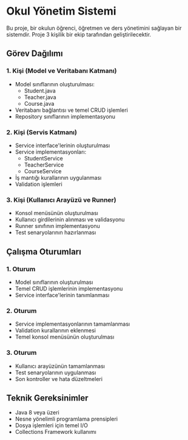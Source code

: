 # Okul Yönetim Sistemi

Bu proje, bir okulun öğrenci, öğretmen ve ders yönetimini sağlayan bir sistemdir. Proje 3 kişilik bir ekip tarafından geliştirilecektir.

## Görev Dağılımı

### 1. Kişi (Model ve Veritabanı Katmanı)
- Model sınıflarının oluşturulması:
  - Student.java
  - Teacher.java
  - Course.java
- Veritabanı bağlantısı ve temel CRUD işlemleri
- Repository sınıflarının implementasyonu

### 2. Kişi (Servis Katmanı)
- Service interface'lerinin oluşturulması
- Service implementasyonları:
  - StudentService
  - TeacherService
  - CourseService
- İş mantığı kurallarının uygulanması
- Validation işlemleri

### 3. Kişi (Kullanıcı Arayüzü ve Runner)
- Konsol menüsünün oluşturulması
- Kullanıcı girdilerinin alınması ve validasyonu
- Runner sınıfının implementasyonu
- Test senaryolarının hazırlanması

## Çalışma Oturumları

### 1. Oturum
- Model sınıflarının oluşturulması
- Temel CRUD işlemlerinin implementasyonu
- Service interface'lerinin tanımlanması

### 2. Oturum
- Service implementasyonlarının tamamlanması
- Validation kurallarının eklenmesi
- Temel konsol menüsünün oluşturulması

### 3. Oturum
- Kullanıcı arayüzünün tamamlanması
- Test senaryolarının uygulanması
- Son kontroller ve hata düzeltmeleri

## Teknik Gereksinimler
- Java 8 veya üzeri
- Nesne yönelimli programlama prensipleri
- Dosya işlemleri için temel I/O
- Collections Framework kullanımı
